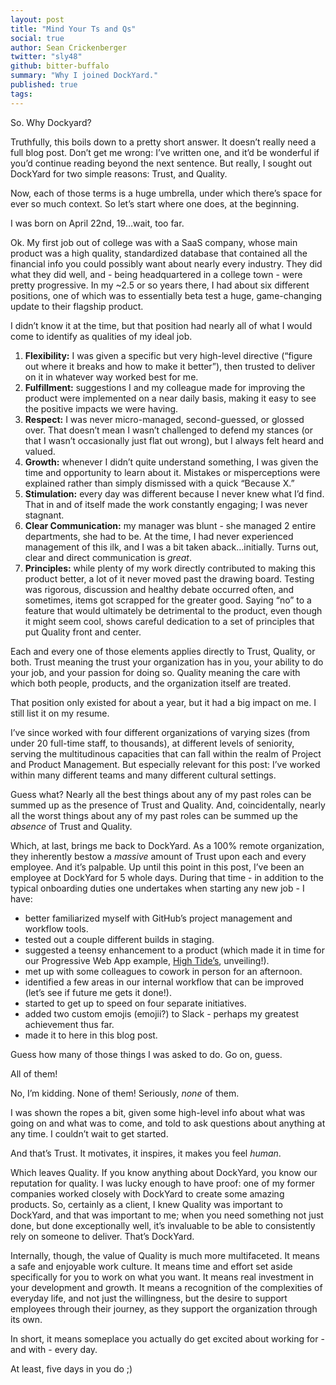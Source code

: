 ```yaml
---
layout: post
title: "Mind Your Ts and Qs"
social: true
author: Sean Crickenberger
twitter: "sly48"
github: bitter-buffalo
summary: "Why I joined DockYard."
published: true
tags: 
---
```


So. Why Dockyard?

Truthfully, this boils down to a pretty short answer. It doesn’t really need a full blog post. Don’t get me wrong: I’ve written one, and it’d be wonderful if you’d continue reading beyond the next sentence. But really, I sought out DockYard for two simple reasons: Trust, and Quality. 

Now, each of those terms is a huge umbrella, under which there’s space for ever so much context. So let’s start where one does, at the beginning. 

I was born on April 22nd, 19…wait, too far. 

Ok. My first job out of college was with a SaaS company, whose main product was a high quality, standardized database that contained all the financial info you could possibly want about nearly every industry. They did what they did well, and - being headquartered in a college town - were pretty progressive. In my ~2.5 or so years there, I had about six different positions, one of which was to essentially beta test a huge, game-changing update to their flagship product. 

I didn’t know it at the time, but that position had nearly all of what I would come to identify as qualities of my ideal job.
1. **Flexibility:** I was given a specific but very high-level directive (“figure out where it breaks and how to make it better”), then trusted to deliver on it in whatever way worked best for me. 
1. **Fulfillment:** suggestions I and my colleague made for improving the product were implemented on a near daily basis, making it easy to see the positive impacts we were having. 
1. **Respect:** I was never micro-managed, second-guessed, or glossed over. That doesn’t mean I wasn’t challenged to defend my stances (or that I wasn’t occasionally just flat out wrong), but I always felt heard and valued. 
1. **Growth:** whenever I didn’t quite understand something, I was given the time and opportunity to learn about it. Mistakes or misperceptions were explained rather than simply dismissed with a quick “Because X.”
1. **Stimulation:** every day was different because I never knew what I’d find. That in and of itself made the work constantly engaging; I was never stagnant. 
1. **Clear Communication:** my manager was blunt - she managed 2 entire departments, she had to be. At the time, I had never experienced management of this ilk, and I was a bit taken aback…initially. Turns out, clear and direct communication is *great*. 
1. **Principles:** while plenty of my work directly contributed to making this product better, a lot of it never moved past the drawing board. Testing was rigorous, discussion and healthy debate occurred often, and sometimes, items got scrapped for the greater good. Saying “no” to a feature that would ultimately be detrimental to the product, even though it might seem cool, shows careful dedication to a set of principles that put Quality front and center. 

Each and every one of those elements applies directly to Trust, Quality, or both. Trust meaning the trust your organization has in you, your ability to do your job, and your passion for doing so. Quality meaning the care with which both people, products, and the organization itself are treated. 

That position only existed for about a year, but it had a big impact on me. I still list it on my resume. 

I’ve since worked with four different organizations of varying sizes (from under 20 full-time staff, to thousands), at different levels of seniority, serving the multitudinous capacities that can fall within the realm of Project and Product Management. But especially relevant for this post: I’ve worked within many different teams and many different cultural settings. 

Guess what? Nearly all the best things about any of my past roles can be summed up as the presence of Trust and Quality. And, coincidentally, nearly all the worst things about any of my past roles can be summed up the *absence* of Trust and Quality. 

Which, at last, brings me back to DockYard. As a 100% remote organization, they inherently bestow a *massive* amount of Trust upon each and every employee. And it’s palpable. Up until this point in this post, I’ve been an employee at DockYard for 5 whole days. During that time - in addition to the typical onboarding duties one undertakes when starting any new job - I have:
* better familiarized myself with GitHub’s project management and workflow tools.
* tested out a couple different builds in staging.
* suggested a teensy enhancement to a product (which made it in time for our Progressive Web App example, [High Tide’s](https://hightide.earth/), unveiling!).
* met up with some colleagues to cowork in person for an afternoon.
* identified a few areas in our internal workflow that can be improved (let’s see if future me gets it done!).
* started to get up to speed on four separate initiatives.
* added two custom emojis (emojii?) to Slack - perhaps my greatest achievement thus far. 
* made it to here in this blog post. 

Guess how many of those things I was asked to do. Go on, guess.

All of them! 

No, I’m kidding. None of them! Seriously, *none* of them. 

I was shown the ropes a bit, given some high-level info about what was going on and what was to come, and told to ask questions about anything at any time. I couldn’t wait to get started. 

And that’s Trust. It motivates, it inspires, it makes you feel *human*.

Which leaves Quality. If you know anything about DockYard, you know our reputation for quality. I was lucky enough to have proof: one of my former companies worked closely with DockYard to create some amazing products. So, certainly as a client, I knew Quality was important to DockYard, and that was important to me; when you need something not just done, but done exceptionally well, it’s invaluable to be able to consistently rely on someone to deliver. That’s DockYard.

Internally, though, the value of Quality is much more multifaceted. It means a safe and enjoyable work culture. It means time and effort set aside specifically for you to work on what you want. It means real investment in your development and growth. It means a recognition of the complexities of everyday life, and not just the willingness, but the desire to support employees through their journey, as they support the organization through its own. 

In short, it means someplace you actually do get excited about working for - and with - every day. 

At least, five days in you do ;) 
